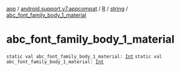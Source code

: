 [app](../../../index.md) / [android.support.v7.appcompat](../../index.md) / [R](../index.md) / [string](index.md) / [abc_font_family_body_1_material](.)

# abc_font_family_body_1_material

`static val abc_font_family_body_1_material: `[`Int`](https://kotlinlang.org/api/latest/jvm/stdlib/kotlin/-int/index.html)
`static val abc_font_family_body_1_material: `[`Int`](https://kotlinlang.org/api/latest/jvm/stdlib/kotlin/-int/index.html)